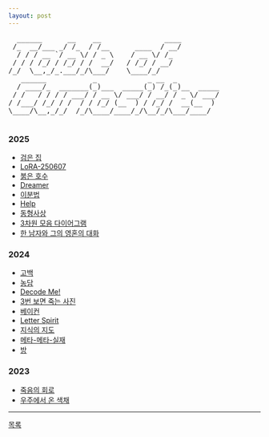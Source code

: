 ```yaml
---
layout: post
---
```


<div class="ascii-art-container">
  <pre class="ascii-art2">
  ______      __    __               ____         
 /_  __/___ _/ /_  / /__      ____  / __/         
  / / / __ `/ __ \/ / _ \    / __ \/ /_           
 / / / /_/ / /_/ / /  __/   / /_/ / __/           
/_/  \__,_/_.___/_/\___/    \____/_/              
   ______           _            _ __  _          
  / ____/_  _______(_)___  _____(_) /_(_)__  _____
 / /   / / / / ___/ / __ \/ ___/ / __/ / _ \/ ___/
/ /___/ /_/ / /  / / /_/ (__  ) / /_/ /  __(__  ) 
\____/\__,_/_/  /_/\____/____/_/\__/_/\___/____/  
  </pre>
</div>

### 2025
- [검은 집](./2025/0804/0804.html)
- [LoRA-250607](./2025/0607/0607.html)
- [붉은 호수](./2025/0314/pond.html)
- [Dreamer](./2025/0303/dreamer.html)
- [이분법](./2025/0224/dichotomy.html)
- [Help](./2025/0128/0128.html)
- [동형사상](./2025/0116/rosetta.html)
- [3차원 모음 다이어그램](./2025/0115/vowels.html)
- [한 남자와 그의 영혼의 대화](./2025/0113/duat.html)

### 2024
- [고백](./2024/conf/conf.html)
- [농담](./2024/Jok/jok.html)
- [Decode Me!](./2024/Meaning/m.html)
- [3번 보면 죽는 사진](./2024/3death/3d.html)
- [베이컨](./2024/Bacon/bacon.html)
- [Letter Spirit](./2024/letter/letter.html)
- [지식의 지도](./2024/map/map.html)
- [메타-메타-실재](./2024/meta/meta.html)
- [방](./2024/room/room.html)

### 2023
- [죽음의 회로](./2023/cd/cd.html)
- [우주에서 온 색채](./2023/color/color.html)


---


<div class="pagination">
  <a href="{{ '/List/list.html' | relative_url }}" class="prev-button" data-turbo="true">목록</a>
</div>